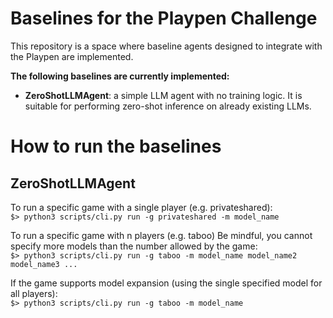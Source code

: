 # Baselines for the Playpen Challenge
This repository is a space where baseline agents designed to integrate with the Playpen are implemented. 

**The following baselines are currently implemented:**
- **ZeroShotLLMAgent**: a simple LLM agent with no training logic. It is suitable for performing zero-shot inference on already existing LLMs.
# How to run the baselines
## ZeroShotLLMAgent

To run a specific game with a single player (e.g. privateshared):  
  `$> python3 scripts/cli.py run -g privateshared -m model_name`  

To run a specific game with n players (e.g. taboo) Be mindful, you cannot specify more models than the number allowed by the game:  
  `$> python3 scripts/cli.py run -g taboo -m model_name model_name2 model_name3 ...`  

If the game supports model expansion (using the single specified model for all players):  
  `$> python3 scripts/cli.py run -g taboo -m model_name`  
